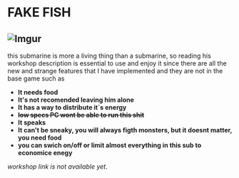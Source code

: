 # **FAKE FISH**

![Imgur](https://i.imgur.com/9bOmeyg.png)
---
this submarine is more a living thing than a submarine, so reading his workshop description is essential to use and enjoy it since there are all the new
and strange features that I have implemented and they are not in the base game such as

* **It needs food**
* **It's not recomended leaving him alone**
* **It has a way to distribute it´s energy**
* **~~low specs PC wont be able to run this shit~~**
* **It speaks**
* **It can't be sneaky, you will always figth monsters, but it doesnt matter, you need food**
* **you can swich on/off or limit almost everything in this sub to economice enegy**

_workshop link is not available yet_.